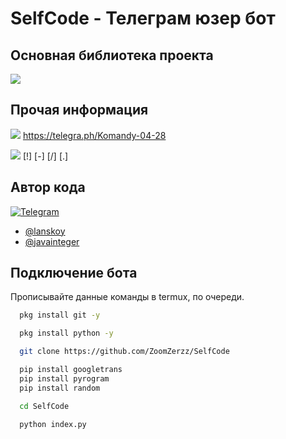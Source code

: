 # SelfCode - Телеграм юзер бот

## Основная библиотека проекта

<img src="https://img.shields.io/badge/pyrogram-blue?style=for-the-badge&logo=Python&logoColor=white" />

## Прочая информация

<img src="https://img.shields.io/badge/Команды-gray?style=for-the-badge&logo=HelpDesk&logoColor=white"/> https://telegra.ph/Komandy-04-28

<img src="https://img.shields.io/badge/Префиксы-gray?style=for-the-badge&logo=HelpScout&logoColor=white"/> [!] [-] [/] [.]

## Автор кода

[![Telegram](https://img.shields.io/badge/-Telegram-blue?style=for-the-badge&logo=telegram&logoColor=white)](https://t.me/javaintrger)

- [@lanskoy](https://github.com/ZoomZerzz)
- [@javainteger](https://t.me/javainteger)

## Подключение бота

Прописывайте данные команды в termux, по очереди.

```bash
  pkg install git -y 
```

```bash
  pkg install python -y 
```
```bash
  git clone https://github.com/ZoomZerzz/SelfCode
```
```bash
  pip install googletrans
  pip install pyrogram
  pip install random
```
```bash
  cd SelfCode
```
```bash
  python index.py
```
